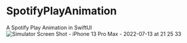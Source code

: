 # SpotifyPlayAnimation

A Spotify Play Animation in SwiftUI
![Simulator Screen Shot - iPhone 13 Pro Max - 2022-07-13 at 21 25 33](https://user-images.githubusercontent.com/5516795/178898393-aaaa4069-d9b3-45fc-ac39-8ef46bdf3e70.png)
